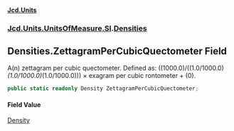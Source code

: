 #### [Jcd.Units](index.md 'index')
### [Jcd.Units.UnitsOfMeasure.SI](Jcd.Units.UnitsOfMeasure.SI.md 'Jcd.Units.UnitsOfMeasure.SI').[Densities](Densities.md 'Jcd.Units.UnitsOfMeasure.SI.Densities')

## Densities.ZettagramPerCubicQuectometer Field

A(n) zettagram per cubic quectometer. Defined as: ((1000.0)/((1.0/1000.0)*(1.0/1000.0)*(1.0/1000.0))) × exagram per cubic rontometer + (0).

```csharp
public static readonly Density ZettagramPerCubicQuectometer;
```

#### Field Value
[Density](Density.md 'Jcd.Units.UnitTypes.Density')